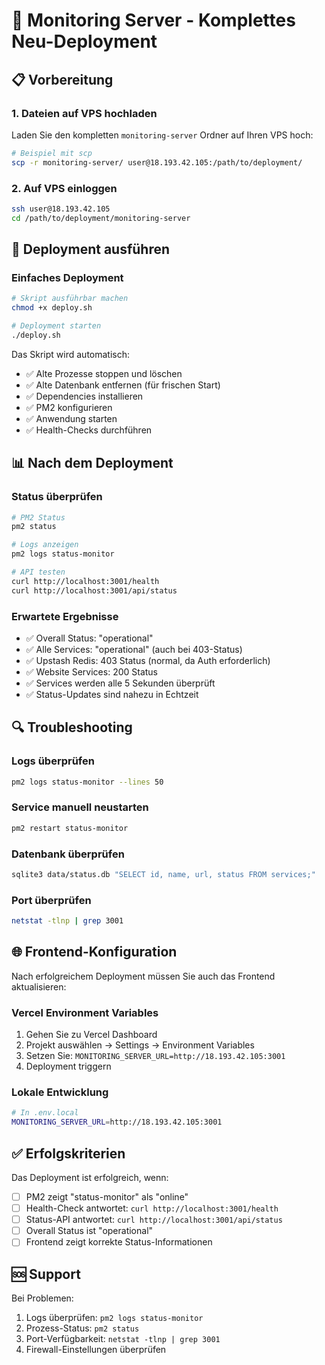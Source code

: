 # 🚀 Monitoring Server - Komplettes Neu-Deployment

## 📋 Vorbereitung

### 1. Dateien auf VPS hochladen
Laden Sie den kompletten `monitoring-server` Ordner auf Ihren VPS hoch:

```bash
# Beispiel mit scp
scp -r monitoring-server/ user@18.193.42.105:/path/to/deployment/
```

### 2. Auf VPS einloggen
```bash
ssh user@18.193.42.105
cd /path/to/deployment/monitoring-server
```

## 🔧 Deployment ausführen

### Einfaches Deployment
```bash
# Skript ausführbar machen
chmod +x deploy.sh

# Deployment starten
./deploy.sh
```

Das Skript wird automatisch:
- ✅ Alte Prozesse stoppen und löschen
- ✅ Alte Datenbank entfernen (für frischen Start)
- ✅ Dependencies installieren
- ✅ PM2 konfigurieren
- ✅ Anwendung starten
- ✅ Health-Checks durchführen

## 📊 Nach dem Deployment

### Status überprüfen
```bash
# PM2 Status
pm2 status

# Logs anzeigen
pm2 logs status-monitor

# API testen
curl http://localhost:3001/health
curl http://localhost:3001/api/status
```

### Erwartete Ergebnisse
- ✅ Overall Status: "operational"
- ✅ Alle Services: "operational" (auch bei 403-Status)
- ✅ Upstash Redis: 403 Status (normal, da Auth erforderlich)
- ✅ Website Services: 200 Status
- ✅ Services werden alle 5 Sekunden überprüft
- ✅ Status-Updates sind nahezu in Echtzeit

## 🔍 Troubleshooting

### Logs überprüfen
```bash
pm2 logs status-monitor --lines 50
```

### Service manuell neustarten
```bash
pm2 restart status-monitor
```

### Datenbank überprüfen
```bash
sqlite3 data/status.db "SELECT id, name, url, status FROM services;"
```

### Port überprüfen
```bash
netstat -tlnp | grep 3001
```

## 🌐 Frontend-Konfiguration

Nach erfolgreichem Deployment müssen Sie auch das Frontend aktualisieren:

### Vercel Environment Variables
1. Gehen Sie zu Vercel Dashboard
2. Projekt auswählen → Settings → Environment Variables
3. Setzen Sie: `MONITORING_SERVER_URL=http://18.193.42.105:3001`
4. Deployment triggern

### Lokale Entwicklung
```bash
# In .env.local
MONITORING_SERVER_URL=http://18.193.42.105:3001
```

## ✅ Erfolgskriterien

Das Deployment ist erfolgreich, wenn:
- [ ] PM2 zeigt "status-monitor" als "online"
- [ ] Health-Check antwortet: `curl http://localhost:3001/health`
- [ ] Status-API antwortet: `curl http://localhost:3001/api/status`
- [ ] Overall Status ist "operational"
- [ ] Frontend zeigt korrekte Status-Informationen

## 🆘 Support

Bei Problemen:
1. Logs überprüfen: `pm2 logs status-monitor`
2. Prozess-Status: `pm2 status`
3. Port-Verfügbarkeit: `netstat -tlnp | grep 3001`
4. Firewall-Einstellungen überprüfen